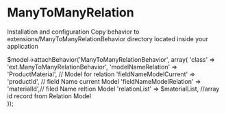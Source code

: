 ManyToManyRelation
==================

Installation and configuration
Copy behavior to extensions/ManyToManyRelationBehavior directory located inside your application

$model->attachBehavior('ManyToManyRelationBehavior', array(
	'class' => 'ext.ManyToManyRelationBehavior',
	'modelNameRelation' => 'ProductMaterial', // Model for relation
	'fieldNameModelCurrent' =>  'productId', // field Name current Model
	'fieldNameModelRelation' => 'materialId',// filed Name reltion Model 
	'relationList' => $materialList,	//array id record from Relation Model	
));
